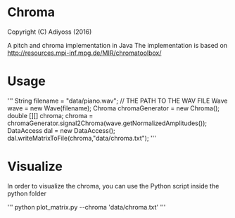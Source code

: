 # Chroma 

Copyright (C) Adiyoss (2016)

A pitch and chroma implementation in Java
The implementation is based on http://resources.mpi-inf.mpg.de/MIR/chromatoolbox/

# Usage
'''
    String filename = "data/piano.wav"; // THE PATH TO THE WAV FILE
    Wave wave = new Wave(filename);
    Chroma chromaGenerator = new Chroma();
    double [][] chroma;
    chroma = chromaGenerator.signal2Chroma(wave.getNormalizedAmplitudes());
    DataAccess dal = new DataAccess();
    dal.writeMatrixToFile(chroma,"data/chroma.txt");
'''

# Visualize
In order to visualize the chroma, you can use the Python script inside the python folder

'''
    python plot_matrix.py --chroma 'data/chroma.txt'
'''


